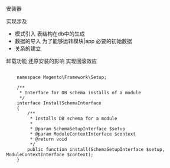 安装器

实现涉及

-   模式引入 表结构在db中的生成
-   数据的导入 为了能够运转模块|app 必要的初始数据
-   关系的建立

卸载功能
    还原安装的影响 
    实现回滚效应
    
~~~

    namespace Magento\Framework\Setup;
    
    /**
     * Interface for DB schema installs of a module
     */
    interface InstallSchemaInterface
    {
        /**
         * Installs DB schema for a module
         *
         * @param SchemaSetupInterface $setup
         * @param ModuleContextInterface $context
         * @return void
         */
        public function install(SchemaSetupInterface $setup, ModuleContextInterface $context);
    }
~~~